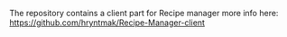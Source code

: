 The repository contains a client part for Recipe manager more info here: https://github.com/hryntmak/Recipe-Manager-client

